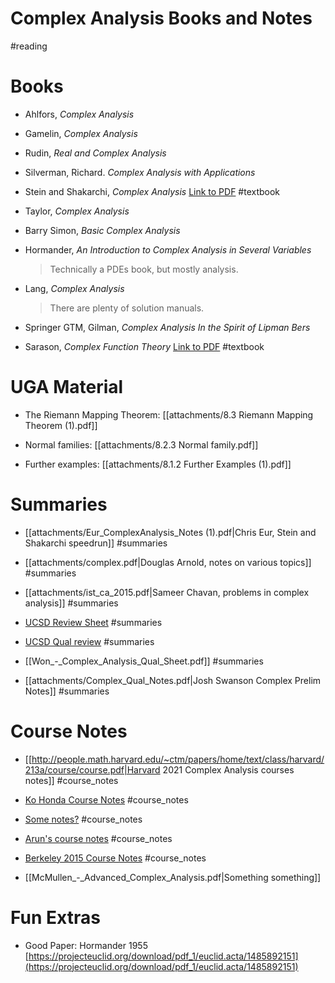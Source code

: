 # Complex Analysis Books and Notes

#reading 

# Books

- Ahlfors, *Complex Analysis*
- Gamelin, *Complex Analysis*
- Rudin, *Real and Complex Analysis*
- Silverman, Richard. *Complex Analysis with Applications*

- Stein and Shakarchi, *Complex Analysis*
	[Link to PDF](https://www.dropbox.com/s/exajprkvbqjxgx3/Complex%20Analysis%20%28Stein%20and%20Shakarchi%20II%29%20-%20Elias%20M.%20Stein%2C%20Rami%20Shakarchi.pdf?dl=0) 
	#textbook

- Taylor, *Complex Analysis*
- Barry Simon, *Basic Complex Analysis*
- Hormander, *An Introduction to Complex Analysis in Several Variables*

	> Technically a PDEs book, but mostly analysis.

- Lang, *Complex Analysis*

	> There are plenty of solution manuals.

- Springer GTM, Gilman, *Complex Analysis
In the Spirit of Lipman Bers*

- Sarason, *Complex Function Theory*
	[Link to PDF](https://www.dropbox.com/s/3atiop7trmmh1d2/Complex%20Function%20Theory%20-%20Sarason.pdf?dl=0)
	#textbook


# UGA Material

- The Riemann Mapping Theorem:
	[[attachments/8.3 Riemann Mapping Theorem (1).pdf]]

- Normal families:
	[[attachments/8.2.3 Normal family.pdf]]

- Further examples:
	[[attachments/8.1.2 Further Examples (1).pdf]]

# Summaries

-  [[attachments/Eur_ComplexAnalysis_Notes (1).pdf|Chris Eur, Stein and Shakarchi speedrun]]
#summaries 

- [[attachments/complex.pdf|Douglas Arnold, notes on various topics]]
#summaries

- [[attachments/ist_ca_2015.pdf|Sameer Chavan, problems in complex analysis]]
	#summaries
	
- [UCSD Review Sheet](http://www.math.ucsd.edu/~rwon/files/qualprep/complex.pdf)
	#summaries 

- [UCSD Qual review](http://www.math.ucsd.edu/~rwon/files/qualprep/complex.pdf)
	#summaries 

- [[Won_-_Complex_Analysis_Qual_Sheet.pdf]]
#summaries 

- [[attachments/Complex_Qual_Notes.pdf|Josh Swanson Complex Prelim Notes]]
	#summaries
	
# Course Notes

- [[http://people.math.harvard.edu/~ctm/papers/home/text/class/harvard/213a/course/course.pdf|Harvard 2021 Complex Analysis courses notes]]
	#course_notes
	
- [Ko Honda Course Notes](https://www.math.ucla.edu/~honda/math520/notes.pdf)
	#course_notes 

- [Some notes?](https://dec41.user.srcf.net/notes/IB_L/complex_analysis.pdf)
	#course_notes 

- [Arun's course notes](https://web.ma.utexas.edu/users/a.debray/lecture_notes/116notes.pdf)
	#course_notes 

- [Berkeley 2015 Course Notes](https://web.mst.edu/~jcmcfd/Complex-Analysis.pdf)
	#course_notes 

- [[McMullen_-_Advanced_Complex_Analysis.pdf|Something something]]



# Fun Extras

- Good Paper: Hormander 1955
[https://projecteuclid.org/download/pdf_1/euclid.acta/1485892151](https://projecteuclid.org/download/pdf_1/euclid.acta/1485892151)